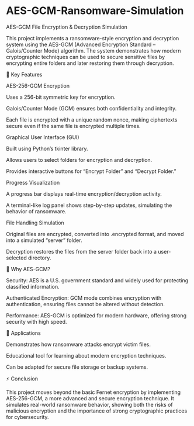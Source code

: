 # AES-GCM-Ransomware-Simulation

AES-GCM File Encryption & Decryption Simulation

This project implements a ransomware-style encryption and decryption system using the AES-GCM (Advanced Encryption Standard – Galois/Counter Mode) algorithm. The system demonstrates how modern cryptographic techniques can be used to secure sensitive files by encrypting entire folders and later restoring them through decryption.

🔑 Key Features

AES-256-GCM Encryption

Uses a 256-bit symmetric key for encryption.

Galois/Counter Mode (GCM) ensures both confidentiality and integrity.

Each file is encrypted with a unique random nonce, making ciphertexts secure even if the same file is encrypted multiple times.

Graphical User Interface (GUI)

Built using Python’s tkinter library.

Allows users to select folders for encryption and decryption.

Provides interactive buttons for “Encrypt Folder” and “Decrypt Folder.”

Progress Visualization

A progress bar displays real-time encryption/decryption activity.

A terminal-like log panel shows step-by-step updates, simulating the behavior of ransomware.

File Handling Simulation

Original files are encrypted, converted into .encrypted format, and moved into a simulated “server” folder.

Decryption restores the files from the server folder back into a user-selected directory.

🔐 Why AES-GCM?

Security: AES is a U.S. government standard and widely used for protecting classified information.

Authenticated Encryption: GCM mode combines encryption with authentication, ensuring files cannot be altered without detection.

Performance: AES-GCM is optimized for modern hardware, offering strong security with high speed.

📌 Applications

Demonstrates how ransomware attacks encrypt victim files.

Educational tool for learning about modern encryption techniques.

Can be adapted for secure file storage or backup systems.

⚡ Conclusion

This project moves beyond the basic Fernet encryption by implementing AES-256-GCM, a more advanced and secure encryption technique. It simulates real-world ransomware behavior, showing both the risks of malicious encryption and the importance of strong cryptographic practices for cybersecurity.
